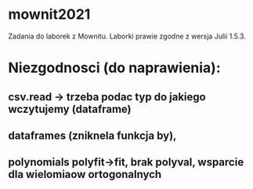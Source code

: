 # mownit2021
Zadania do laborek z Mownitu.
Laborki prawie zgodne z wersja Julii 1.5.3.

# Niezgodnosci (do naprawienia):
## csv.read -> trzeba podac typ do jakiego wczytujemy (dataframe)
## dataframes (zniknela funkcja by),
## polynomials polyfit->fit, brak polyval, wsparcie dla wielomiaow ortogonalnych
